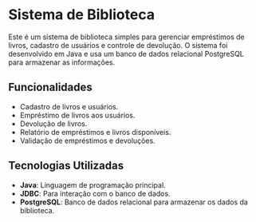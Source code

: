 # Sistema de Biblioteca

Este é um sistema de biblioteca simples para gerenciar empréstimos de livros, cadastro de usuários e controle de devolução. O sistema foi desenvolvido em Java e usa um banco de dados relacional  PostgreSQL para armazenar as informações.

## Funcionalidades

- Cadastro de livros e usuários.
- Empréstimo de livros aos usuários.
- Devolução de livros.
- Relatório de empréstimos e livros disponíveis.
- Validação de empréstimos e devoluções.

## Tecnologias Utilizadas

- **Java**: Linguagem de programação principal.
- **JDBC**: Para interação com o banco de dados.
- **PostgreSQL**: Banco de dados relacional para armazenar os dados da biblioteca.
